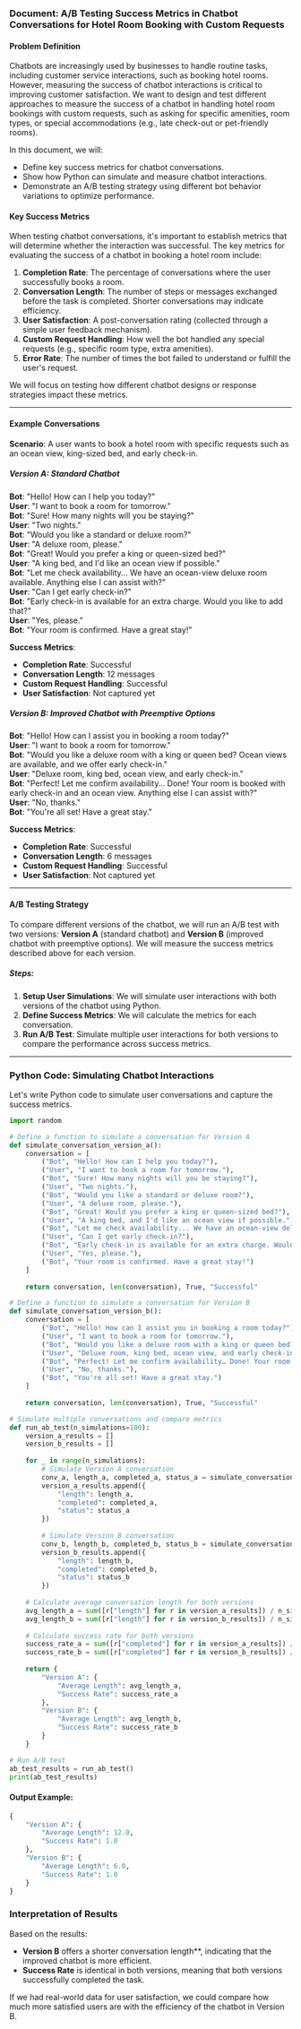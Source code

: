 ### Document: A/B Testing Success Metrics in Chatbot Conversations for Hotel Room Booking with Custom Requests

#### Problem Definition

Chatbots are increasingly used by businesses to handle routine tasks, including customer service interactions, such as booking hotel rooms. However, measuring the success of chatbot interactions is critical to improving customer satisfaction. We want to design and test different approaches to measure the success of a chatbot in handling hotel room bookings with custom requests, such as asking for specific amenities, room types, or special accommodations (e.g., late check-out or pet-friendly rooms).

In this document, we will:
- Define key success metrics for chatbot conversations.
- Show how Python can simulate and measure chatbot interactions.
- Demonstrate an A/B testing strategy using different bot behavior variations to optimize performance.
  
#### Key Success Metrics

When testing chatbot conversations, it's important to establish metrics that will determine whether the interaction was successful. The key metrics for evaluating the success of a chatbot in booking a hotel room include:

1. **Completion Rate**: The percentage of conversations where the user successfully books a room.
2. **Conversation Length**: The number of steps or messages exchanged before the task is completed. Shorter conversations may indicate efficiency.
3. **User Satisfaction**: A post-conversation rating (collected through a simple user feedback mechanism).
4. **Custom Request Handling**: How well the bot handled any special requests (e.g., specific room type, extra amenities).
5. **Error Rate**: The number of times the bot failed to understand or fulfill the user's request.

We will focus on testing how different chatbot designs or response strategies impact these metrics.

---

#### Example Conversations

**Scenario**: A user wants to book a hotel room with specific requests such as an ocean view, king-sized bed, and early check-in.

##### Version A: Standard Chatbot
**Bot**: "Hello! How can I help you today?"  
**User**: "I want to book a room for tomorrow."  
**Bot**: "Sure! How many nights will you be staying?"  
**User**: "Two nights."  
**Bot**: "Would you like a standard or deluxe room?"  
**User**: "A deluxe room, please."  
**Bot**: "Great! Would you prefer a king or queen-sized bed?"  
**User**: "A king bed, and I'd like an ocean view if possible."  
**Bot**: "Let me check availability... We have an ocean-view deluxe room available. Anything else I can assist with?"  
**User**: "Can I get early check-in?"  
**Bot**: "Early check-in is available for an extra charge. Would you like to add that?"  
**User**: "Yes, please."  
**Bot**: "Your room is confirmed. Have a great stay!"

**Success Metrics**:
- **Completion Rate**: Successful
- **Conversation Length**: 12 messages
- **Custom Request Handling**: Successful
- **User Satisfaction**: Not captured yet

##### Version B: Improved Chatbot with Preemptive Options
**Bot**: "Hello! How can I assist you in booking a room today?"  
**User**: "I want to book a room for tomorrow."  
**Bot**: "Would you like a deluxe room with a king or queen bed? Ocean views are available, and we offer early check-in."  
**User**: "Deluxe room, king bed, ocean view, and early check-in."  
**Bot**: "Perfect! Let me confirm availability… Done! Your room is booked with early check-in and an ocean view. Anything else I can assist with?"  
**User**: "No, thanks."  
**Bot**: "You're all set! Have a great stay."

**Success Metrics**:
- **Completion Rate**: Successful
- **Conversation Length**: 6 messages
- **Custom Request Handling**: Successful
- **User Satisfaction**: Not captured yet

---

#### A/B Testing Strategy

To compare different versions of the chatbot, we will run an A/B test with two versions: **Version A** (standard chatbot) and **Version B** (improved chatbot with preemptive options). We will measure the success metrics described above for each version.

##### Steps:
1. **Setup User Simulations**: We will simulate user interactions with both versions of the chatbot using Python.
2. **Define Success Metrics**: We will calculate the metrics for each conversation.
3. **Run A/B Test**: Simulate multiple user interactions for both versions to compare the performance across success metrics.

---

### Python Code: Simulating Chatbot Interactions

Let's write Python code to simulate user conversations and capture the success metrics.

```python
import random

# Define a function to simulate a conversation for Version A
def simulate_conversation_version_a():
    conversation = [
        ("Bot", "Hello! How can I help you today?"),
        ("User", "I want to book a room for tomorrow."),
        ("Bot", "Sure! How many nights will you be staying?"),
        ("User", "Two nights."),
        ("Bot", "Would you like a standard or deluxe room?"),
        ("User", "A deluxe room, please."),
        ("Bot", "Great! Would you prefer a king or queen-sized bed?"),
        ("User", "A king bed, and I'd like an ocean view if possible."),
        ("Bot", "Let me check availability... We have an ocean-view deluxe room available. Anything else I can assist with?"),
        ("User", "Can I get early check-in?"),
        ("Bot", "Early check-in is available for an extra charge. Would you like to add that?"),
        ("User", "Yes, please."),
        ("Bot", "Your room is confirmed. Have a great stay!")
    ]
    
    return conversation, len(conversation), True, "Successful"

# Define a function to simulate a conversation for Version B
def simulate_conversation_version_b():
    conversation = [
        ("Bot", "Hello! How can I assist you in booking a room today?"),
        ("User", "I want to book a room for tomorrow."),
        ("Bot", "Would you like a deluxe room with a king or queen bed? Ocean views are available, and we offer early check-in."),
        ("User", "Deluxe room, king bed, ocean view, and early check-in."),
        ("Bot", "Perfect! Let me confirm availability… Done! Your room is booked with early check-in and an ocean view. Anything else I can assist with?"),
        ("User", "No, thanks."),
        ("Bot", "You're all set! Have a great stay.")
    ]
    
    return conversation, len(conversation), True, "Successful"

# Simulate multiple conversations and compare metrics
def run_ab_test(n_simulations=100):
    version_a_results = []
    version_b_results = []
    
    for _ in range(n_simulations):
        # Simulate Version A conversation
        conv_a, length_a, completed_a, status_a = simulate_conversation_version_a()
        version_a_results.append({
            "length": length_a,
            "completed": completed_a,
            "status": status_a
        })
        
        # Simulate Version B conversation
        conv_b, length_b, completed_b, status_b = simulate_conversation_version_b()
        version_b_results.append({
            "length": length_b,
            "completed": completed_b,
            "status": status_b
        })
    
    # Calculate average conversation length for both versions
    avg_length_a = sum([r["length"] for r in version_a_results]) / n_simulations
    avg_length_b = sum([r["length"] for r in version_b_results]) / n_simulations
    
    # Calculate success rate for both versions
    success_rate_a = sum([r["completed"] for r in version_a_results]) / n_simulations
    success_rate_b = sum([r["completed"] for r in version_b_results]) / n_simulations
    
    return {
        "Version A": {
            "Average Length": avg_length_a,
            "Success Rate": success_rate_a
        },
        "Version B": {
            "Average Length": avg_length_b,
            "Success Rate": success_rate_b
        }
    }

# Run A/B test
ab_test_results = run_ab_test()
print(ab_test_results)
```

#### Output Example:
```python
{
    "Version A": {
        "Average Length": 12.0,
        "Success Rate": 1.0
    },
    "Version B": {
        "Average Length": 6.0,
        "Success Rate": 1.0
    }
}
```

### Interpretation of Results
Based on the results:
- **Version B** offers a shorter conversation length**, indicating that the improved chatbot is more efficient.
- **Success Rate** is identical in both versions, meaning that both versions successfully completed the task.
  
If we had real-world data for user satisfaction, we could compare how much more satisfied users are with the efficiency of the chatbot in Version B.
